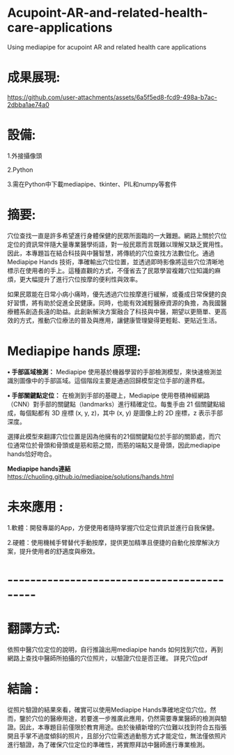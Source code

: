 # Acupoint-AR-and-related-health-care-applications
Using mediapipe for acupoint AR and related health care applications

# 成果展現:
https://github.com/user-attachments/assets/6a5f5ed8-fcd9-498a-b7ac-2dbba1ae74a0

# 設備:
1.外接攝像頭

2.Python

3.需在Python中下載mediapipe、tkinter、PIL和numpy等套件

# 摘要:
穴位查找一直是許多希望進行身體保健的民眾所面臨的一大難題。網路上關於穴位定位的資訊常伴隨大量專業醫學術語，對一般民眾而言既難以理解又缺乏實用性。因此，本專題旨在結合科技與中醫智慧，將傳統的穴位查找方法數位化。通過 Mediapipe Hands 技術，準確輸出穴位位置，並透過即時影像將這些穴位清晰地標示在使用者的手上。這種直觀的方式，不僅省去了民眾學習複雜穴位知識的麻煩，更大幅提升了進行穴位按摩的便利性與效率。

如果民眾能在日常小病小痛時，優先透過穴位按摩進行緩解，或養成日常保健的良好習慣，將有助於促進全民健康。同時，也能有效減輕醫療資源的負擔，為我國醫療體系創造長遠的助益。此創新解決方案融合了科技與中醫，期望以更簡單、更高效的方式，推動穴位療法的普及與應用，讓健康管理變得更輕鬆、更貼近生活。

# Mediapipe hands 原理:
**• 手部區域檢測：**
Mediapipe 使用基於機器學習的手部檢測模型，來快速檢測並識別圖像中的手部區域。這個階段主要是通過回歸模型定位手部的邊界框。

**• 手部關鍵點定位：**
在檢測到手部的基礎上，Mediapipe 使用卷積神經網路（CNN）對手部的關鍵點（landmarks）進行精確定位。每隻手由 21 個關鍵點組成，每個點都有 3D 座標 (x, y, z)，其中 (x, y) 是圖像上的 2D 座標，z 表示手部深度。

選擇此模型來翻譯穴位位置是因為他擁有的21個關鍵點位於手部的關節處，而穴位通常位於骨頭和骨頭或是筋和筋之間，而筋的端點又是骨頭，因此mediapipe hands恰好吻合。

**Mediapipe hands連結**
https://chuoling.github.io/mediapipe/solutions/hands.html

# 未來應用 : 
1.軟體：開發專屬的App，方便使用者隨時掌握穴位定位資訊並進行自我保健。

2.硬體：使用機械手臂替代手動按摩，提供更加精準且便捷的自動化按摩解決方案，提升使用者的舒適度與療效。

# -------------------------------------------

# 翻譯方式:
依照中醫穴位定位的說明，自行推論出用mediapipe hands 如何找到穴位，再到網路上查找中醫師所拍攝的穴位照片，以驗證穴位是否正確。
詳見穴位pdf

# 結論 : 
從照片驗證的結果來看，確實可以使用Mediapipe Hands準確地定位穴位。然而，鑒於穴位的醫療用途，若要進一步推廣此應用，仍然需要專業醫師的檢測與驗證。因此，本專題目前僅限於教育用途。由於後續新增的穴位難以找到符合五指張開且手掌不過度傾斜的照片，且部分穴位需透過動態方式才能定位，無法僅依照片進行驗證，為了確保穴位定位的準確性，將實際拜訪中醫師進行專業檢測。
